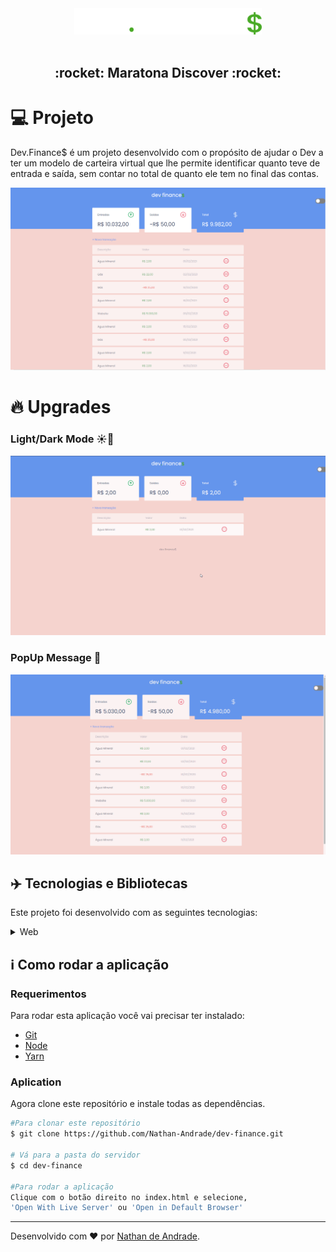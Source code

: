 <div align="center">
    <img src="https://raw.githubusercontent.com/Nathan-Andrade/dev-finance/4cd1e68689d426a9f98da9fc25a85d1691ec94c4/assets/logo.svg" width="300px"/>
</div>

<br />

<h2 align="center">
    :rocket: Maratona Discover :rocket:
</h2>

   

<p align="center">
  
</p>


# :computer: Projeto

 Dev.Finance$ é um projeto desenvolvido com o propósito de ajudar o Dev a ter um modelo de carteira virtual que lhe permite identificar quanto teve de entrada e saída, sem contar no total de quanto ele tem no final das contas.

<p align="center">
  <img src="https://github.com/Nathan-Andrade/dev-finance/blob/master/github-pictures/homePage.PNG?raw=true" alt="home page">
</p>

# :fire: Upgrades
 <p align="center">
 <h3>Light/Dark Mode ☀🌙</h3>
  <img src="https://github.com/Nathan-Andrade/dev-finance/blob/master/github-pictures/gifDevFinance$.gif?raw=true" alt="light & dark mode">
  <br>
  <h3>PopUp Message 📨</h3>
  <img src="https://github.com/Nathan-Andrade/dev-finance/blob/master/github-pictures/MessageDevFinanceCode.gif?raw=true" alt="message success">
</p>

 ## :airplane: Tecnologias e Bibliotecas

Este projeto foi desenvolvido com as seguintes tecnologias:

<details>
  <summary>Web</summary>

-   [HTML5](https://www.w3schools.com/html/default.asp)
-   [CSS3](https://www.w3schools.com/css/)
-   [JavaScript](https://www.w3schools.com/js/DEFAULT.asp)
-   [VS Code](https://code.visualstudio.com/)

</details>


## :information_source: Como rodar a aplicação

### Requerimentos

Para rodar esta aplicação você vai precisar ter instalado:
* [Git](https://git-scm.com)
* [Node](https://nodejs.org/)
* [Yarn](https://yarnpkg.com/) 

### Aplication

Agora clone este repositório e instale todas as dependências.
```bash
#Para clonar este repositório
$ git clone https://github.com/Nathan-Andrade/dev-finance.git

# Vá para a pasta do servidor
$ cd dev-finance

#Para rodar a aplicação
Clique com o botão direito no index.html e selecione,
'Open With Live Server' ou 'Open in Default Browser'

```
---

Desenvolvido com ❤️ por <a href="https://www.linkedin.com/in/nathan-a-1b9436124/">Nathan de Andrade</a>.
